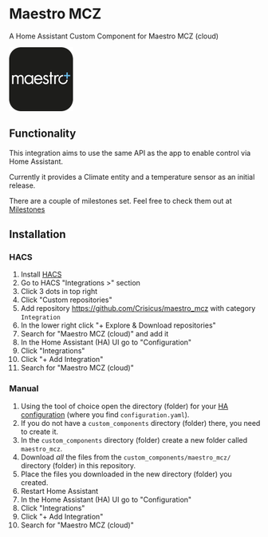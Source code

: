 # Maestro MCZ
A Home Assistant Custom Component for Maestro MCZ (cloud)

<img src="https://github.com/Crisicus/maestro_mcz/blob/main/docs/app_icon.png" width="128" height="128">

## Functionality

This integration aims to use the same API as the app to enable control via Home Assistant.

Currently it provides a Climate entity and a temperature sensor as an initial release.

There are a couple of milestones set. Feel free to check them out at [Milestones](https://github.com/Crisicus/maestro_mcz/milestones)

## Installation

### HACS

1. Install [HACS](https://hacs.xyz/)
2. Go to HACS "Integrations >" section
3. Click 3 dots in top right
4. Click "Custom repositories"
5. Add repository https://github.com/Crisicus/maestro_mcz with category `Integration`
6. In the lower right click "+ Explore & Download repositories"
7. Search for "Maestro MCZ (cloud)" and add it
8. In the Home Assistant (HA) UI go to "Configuration"
9. Click "Integrations"
10. Click "+ Add Integration"
11. Search for "Maestro MCZ (cloud)"

### Manual

1. Using the tool of choice open the directory (folder) for your [HA configuration](https://www.home-assistant.io/docs/configuration/) (where you find `configuration.yaml`).
2. If you do not have a `custom_components` directory (folder) there, you need to create it.
3. In the `custom_components` directory (folder) create a new folder called `maestro_mcz`.
4. Download _all_ the files from the `custom_components/maestro_mcz/` directory (folder) in this repository.
5. Place the files you downloaded in the new directory (folder) you created.
6. Restart Home Assistant
7. In the Home Assistant (HA) UI go to "Configuration"
8. Click "Integrations"
9. Click "+ Add Integration"
10. Search for "Maestro MCZ (cloud)"
